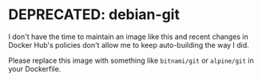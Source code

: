 # DEPRECATED: debian-git

I don't have the time to maintain an image like this and recent changes in Docker Hub's policies don't allow me to keep auto-building the way I did.

Please replace this image with something like `bitnami/git` or `alpine/git` in your Dockerfile.
